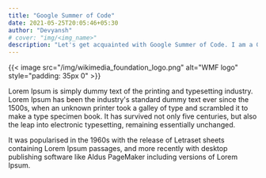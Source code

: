 ```yaml
---
title: "Google Summer of Code"
date: 2021-05-25T20:05:46+05:30
author: "Devyansh"
# cover: "img/<img_name>"
description: "Let's get acquainted with Google Summer of Code. I am a GSoC '21 intern at Wikimedia Foundation."
---
```


{{< image src="/img/wikimedia_foundation_logo.png" alt="WMF logo" style="padding: 35px 0" >}}

Lorem Ipsum is simply dummy text of the printing and typesetting industry. Lorem Ipsum has been the industry's standard dummy text ever since the 1500s, when an unknown printer took a galley of type and scrambled it to make a type specimen book.
It has survived not only five centuries, but also the leap into electronic typesetting, remaining essentially unchanged.

It was popularised in the 1960s with the release of Letraset sheets containing Lorem Ipsum passages, and more recently with desktop publishing software like Aldus PageMaker including versions of Lorem Ipsum.
